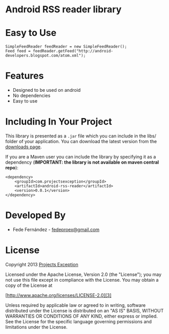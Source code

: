 # Android RSS reader library

Easy to Use
======

    SimpleFeedReader feedReader = new SimpleFeedReader();
    Feed feed = feedReader.getFeed("http://android-developers.blogspot.com/atom.xml");

Features
======

* Designed to be used on android
* No dependencies
* Easy to use

Including In Your Project
======

This library is presented as a `.jar` file which you can include in the libs/ folder of your application. 
You can download the latest version from the [downloads page][1].

If you are a Maven user you can include the library by specifying it as a dependency (**IMPORTANT: the library is not available on maven central repo**):

    <dependency>
        <groupId>com.projectsexception</groupId>
        <artifactId>android-rss-reader</artifactId>
        <version>0.0.1</version>
    </dependency>

Developed By
============

* Fede Fernández - <fedeproex@gmail.com>

License
======

Copyright 2013 [Projects Exception][2]

Licensed under the Apache License, Version 2.0 (the "License");
you may not use this file except in compliance with the License.
You may obtain a copy of the License at

[http://www.apache.org/licenses/LICENSE-2.0][3]

Unless required by applicable law or agreed to in writing, software
distributed under the License is distributed on an "AS IS" BASIS,
WITHOUT WARRANTIES OR CONDITIONS OF ANY KIND, either express or implied.
See the License for the specific language governing permissions and
limitations under the License.

[1]: https://bitbucket.org/fedeproex/android-rss-reader/downloads
[2]: http://projectsexception.com
[3]: http://www.apache.org/licenses/LICENSE-2.0
